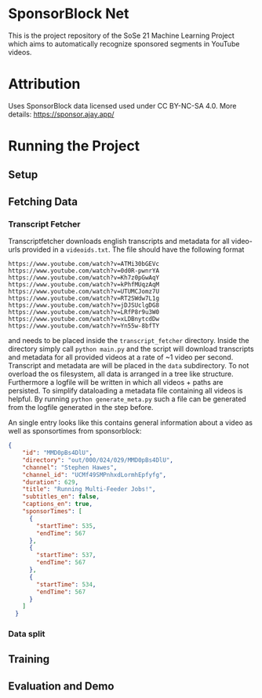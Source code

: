 # SponsorBlock Net
This is the project repository of the SoSe 21 Machine Learning Project which aims to automatically
recognize sponsored segments in YouTube videos.

# Attribution
Uses SponsorBlock data licensed used under CC BY-NC-SA 4.0. More details: https://sponsor.ajay.app/

# Running the Project
## Setup
## Fetching Data
### Transcript Fetcher
Transcriptfetcher downloads english transcripts and metadata for all video-urls provided in a ````videoids.txt````. The file should have 
the following format
```
https://www.youtube.com/watch?v=ATMi30bGEVc
https://www.youtube.com/watch?v=0d0R-pwnrYA
https://www.youtube.com/watch?v=Kh7z0pGwAqY
https://www.youtube.com/watch?v=kPhfMUqzAqM
https://www.youtube.com/watch?v=UTUMCJomz7U
https://www.youtube.com/watch?v=RT2SWdw7L1g
https://www.youtube.com/watch?v=jDJSUclgDG8
https://www.youtube.com/watch?v=LRfP8r9u3W0
https://www.youtube.com/watch?v=xLDBnytcdDw
https://www.youtube.com/watch?v=Yn55w-8bfTY
```
and needs to be placed inside the ````transcript_fetcher```` directory. Inside the directory simply call ```python main.py``` and the script will download transcripts and metadata for all provided videos at a rate of ~1 video per second. 
Transcript and metadata are will be placed in the ```data``` subdirectory. To not overload the os filesystem, all data is arranged in a tree like structure.
Furthermore a logfile will be written in which all videos + paths are persisted. To simplify dataloading a metadata file containing all videos is helpful. By running 
````python generate_meta.py```` such a file can be generated from the logfile generated in the step before.

An single entry looks like this contains general information about a video as well as sponsortimes from sponsorblock:
```json
{
    "id": "MMD0pBs4DlU",
    "directory": "out/000/024/029/MMD0pBs4DlU",
    "channel": "Stephen Hawes",
    "channel_id": "UCMf49SMPnhxdLormhEpfyfg",
    "duration": 629,
    "title": "Running Multi-Feeder Jobs!",
    "subtitles_en": false,
    "captions_en": true,
    "sponsorTimes": [
      {
        "startTime": 535,
        "endTime": 567
      },
      {
        "startTime": 537,
        "endTime": 567
      },
      {
        "startTime": 534,
        "endTime": 567
      }
    ]
  }
```

### Data split


## Training
## Evaluation and Demo